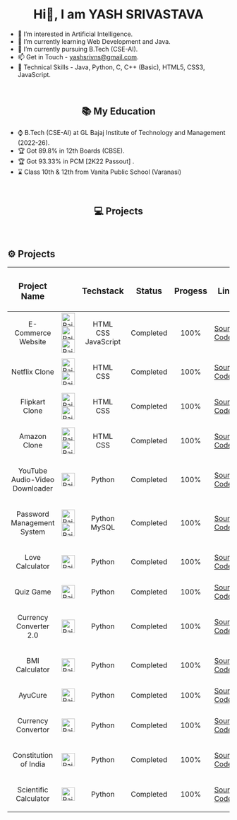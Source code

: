 
<h1 align="center"> Hi👋, I am YASH SRIVASTAVA</h1>


- 👀 I’m interested in Artificial Intelligence.
- 🌱 I’m currently learning Web Development and Java.
- 💞️ I’m currently pursuing B.Tech (CSE-AI).
- 📫 Get in Touch - yashsrivns@gmail.com.
- 📱 Technical Skills - Java, Python, C, C++ (Basic), HTML5, CSS3, JavaScript.


<br>
<h2 align="center">📚 My Education </h2>

- ⌚ B.Tech (CSE-AI) at GL Bajaj Institute of Technology and Management (2022-26).
- 🏆 Got 89.8% in 12th Boards (CBSE).
- 🏆 Got 93.33% in PCM [2K22 Passout] .
- ⌛ Class 10th & 12th from Vanita Public School (Varanasi)


<br>

<h2 align = "center">💻 Projects  </h2>

<br>

<h2>⚙️ Projects  </h2>

| <h3>Project Name</h3> | | <h3>Techstack</h3> | <h3>Status</h3> | <h3>Progess</h3> | <h3>Link</h3> |
|-----------|-----------|-----------|-----------|-----------|-----------|
|  <p align = "center">E-Commerce Website </p> |<img src="https://raw.githubusercontent.com/yashsrivastavaaa/yashsrivastavaaa/main/Images/HTML.png" alt="Rait" align="center" width="30" height="30"/><img src="https://raw.githubusercontent.com/yashsrivastavaaa/yashsrivastavaaa/main/Images/CSS.png" alt="Rait" align="center" width="30" height="30"/><img src="https://raw.githubusercontent.com/yashsrivastavaaa/yashsrivastavaaa/main/Images/js.png" alt="Rait" align="center" width="30" height="30"/> |<p align = "center">HTML<br>CSS<br>JavaScript</p>| <p align = “center”> Completed </p> | <p align = "center">100%</p>|[Source Code](https://github.com/yashsrivastavaaa/E-Commerce-Website)|
|  <p align = "center">Netflix Clone </p> |<img src="https://raw.githubusercontent.com/yashsrivastavaaa/yashsrivastavaaa/main/Images/HTML.png" alt="Rait" align="center" width="30" height="30"/><img src="https://raw.githubusercontent.com/yashsrivastavaaa/yashsrivastavaaa/main/Images/CSS.png" alt="Rait" align="center" width="30" height="30"/> |<p align = "center">HTML<br>CSS</p>| <p align = “center”> Completed </p> | <p align = "center">100%</p>|[Source Code](https://github.com/yashsrivastavaaa/Netflix-Clone)|
|  <p align = "center">Flipkart Clone </p> |<img src="https://raw.githubusercontent.com/yashsrivastavaaa/yashsrivastavaaa/main/Images/HTML.png" alt="Rait" align="center" width="30" height="30"/><img src="https://raw.githubusercontent.com/yashsrivastavaaa/yashsrivastavaaa/main/Images/CSS.png" alt="Rait" align="center" width="30" height="30"/> |<p align = "center">HTML<br>CSS</p>| <p align = “center”> Completed </p> | <p align = "center">100%</p>|[Source Code](https://github.com/yashsrivastavaaa/Flipkart-Clone)|
|  <p align = "center">Amazon Clone </p> |<img src="https://raw.githubusercontent.com/yashsrivastavaaa/yashsrivastavaaa/main/Images/HTML.png" alt="Rait" align="center" width="30" height="30"/><img src="https://raw.githubusercontent.com/yashsrivastavaaa/yashsrivastavaaa/main/Images/CSS.png" alt="Rait" align="center" width="30" height="30"/> |<p align = "center">HTML<br>CSS</p>| <p align = “center”> Completed </p> | <p align = "center">100%</p>|[Source Code](https://github.com/yashsrivastavaaa/Amazon-Clone)|
| <p align = "center"> YouTube Audio-Video Downloader</p> |<img src="https://w7.pngwing.com/pngs/447/294/png-transparent-python-javascript-logo-clojure-python-logo-blue-angle-text-thumbnail.png" alt="Rait" align="center" width="30" height="30"/> |<p align = "center">Python</p>| <p align = “center”> Completed </p> | <p align = "center">100%</p>|[Source Code](https://github.com/yashsrivastavaaa/YouTube-Audio-Video-Downloader)|
|  <p align = "center">Password Management System</p> |<img src="https://w7.pngwing.com/pngs/447/294/png-transparent-python-javascript-logo-clojure-python-logo-blue-angle-text-thumbnail.png" alt="Rait" width="30" height="30"/>      <img src="https://pngimg.com/uploads/mysql/mysql_PNG9.png" alt="Rait" width="30" height="30"/> | <p align = "center">Python<br>MySQL</p>| <p align = “center”> Completed </p> | <p align = "center">100%</p>|[Source Code](https://github.com/yashsrivastavaaa/Password-Management-System)|
|  <p align = "center">Love Calculator</p> |<img src="https://w7.pngwing.com/pngs/447/294/png-transparent-python-javascript-logo-clojure-python-logo-blue-angle-text-thumbnail.png" alt="Rait" align="center" width="30" height="30"/> | <p align = "center">Python</p>| <p align = “center”> Completed </p> | <p align = "center">100%</p>|[Source Code](https://github.com/yashsrivastavaaa/Love-Calculator)|
|  <p align = "center">Quiz Game</p>  |<img src="https://w7.pngwing.com/pngs/447/294/png-transparent-python-javascript-logo-clojure-python-logo-blue-angle-text-thumbnail.png" alt="Rait" align="center" width="30" height="30"/> | <p align = "center">Python</p>| <p align = “center”> Completed </p> | <p align = "center">100%</p>|[Source Code](https://github.com/yashsrivastavaaa/Quiz-Game/)|
| <p align = "center">Currency Converter 2.0</p> | <img src="https://w7.pngwing.com/pngs/447/294/png-transparent-python-javascript-logo-clojure-python-logo-blue-angle-text-thumbnail.png" alt="Rait" width="30" align="center" height="30"/> |<p align = "center">Python</p>| <p align = “center”> Completed </p> |<p align = "center">100%</p>|[Source Code](https://github.com/yashsrivastavaaa/Currency-Calculator-2.0)|
| <p align = "center">BMI Calculator</p> |<img src="https://w7.pngwing.com/pngs/447/294/png-transparent-python-javascript-logo-clojure-python-logo-blue-angle-text-thumbnail.png" alt="Rait" align="center" width="30" height="30"/>|<p align = "center">Python</p>| <p align = “center”> Completed </p>|<p align = "center">100%</p>|[Source Code](https://github.com/yashsrivastavaaa/BMI-Calculator/)|
| <p align = "center">AyuCure</p> |<img src="https://w7.pngwing.com/pngs/447/294/png-transparent-python-javascript-logo-clojure-python-logo-blue-angle-text-thumbnail.png" alt="Rait" align="center" width="30" height="30"/>|<p align = "center">Python</p>| <p align = “center”> Completed </p>|<p align = "center">100%</p>|[Source Code](https://github.com/yashsrivastavaaa/AyuCure)|
| <p align = "center">Currency Convertor</p> |<img src="https://w7.pngwing.com/pngs/447/294/png-transparent-python-javascript-logo-clojure-python-logo-blue-angle-text-thumbnail.png" alt="Rait" align="center" width="30" height="30"/>|<p align = "center">Python</p>| <p align = “center”> Completed </p>|<p align = "center">100%</p>|[Source Code](https://github.com/yashsrivastavaaa/Currency-Converter)|
| <p align = "center">Constitution of India</p> |<img src="https://w7.pngwing.com/pngs/447/294/png-transparent-python-javascript-logo-clojure-python-logo-blue-angle-text-thumbnail.png" alt="Rait" align="center" width="30" height="30"/>|<p align = "center">Python</p>| <p align = “center”> Completed </p> |<p align = "center">100%</p>|[Source Code](https://github.com/yashsrivastavaaa/Constitution-of-India)|
| <p align = "center">Scientific Calculator </p>|<img src="https://w7.pngwing.com/pngs/447/294/png-transparent-python-javascript-logo-clojure-python-logo-blue-angle-text-thumbnail.png" alt="Rait" align="center" width="30" height="30"/>|<p align = "center">Python</p>| <p align = “center”> Completed </p> | <p align = "center">100%</p>|[Source Code](https://github.com/yashsrivastavaaa/Scientific-Calculator-Python)|

<br>
